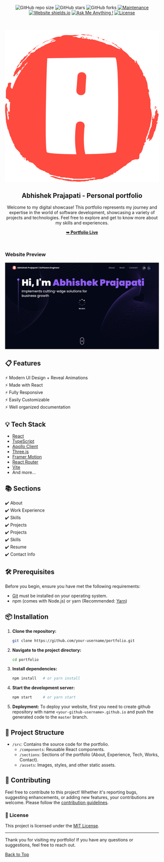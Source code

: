 <div align="center">
  
  ![GitHub repo size](https://img.shields.io/github/repo-size/abhishekprajapati29/portfolio)
  ![GitHub stars](https://img.shields.io/github/stars/abhishekprajapati29/portfolio?style=social)
  ![GitHub forks](https://img.shields.io/github/forks/abhishekprajapati29/portfolio?style=social)
  [![Maintenance](https://img.shields.io/badge/maintained-yes-green.svg)](https://github.com/abhishekprajapati29/portfolio/commits/main)
  [![Website shields.io](https://img.shields.io/badge/website-up-yellow)](https://abhishekprajapati.onrender.com/)
  [![Ask Me Anything !](https://img.shields.io/badge/ask%20me-linkedin-1abc9c.svg)](https://www.linkedin.com/in/abhishekprajapati29/)
  [![License](http://img.shields.io/:license-mit-blue.svg?style=flat-square)](http://badges.mit-license.org)

  <br />
  <br />
  
  <img src="./public/logo.svg" />

  <h2 align="center">Abhishek Prajapati - Personal portfolio</h2>

Welcome to my digital showcase! This portfolio represents my journey and expertise in the world of software development, showcasing a variety of projects and technologies. Feel free to explore and get to know more about my skills and experiences.

<a href="https://abhishekprajapati.onrender.com"><strong>➥ Portfolio Live</strong></a>

</div>

<br />

### Website Preview
<img src="./public/abhishekprajapati.gif" width="900">

## 📋 Features
⚡️ Modern UI Design + Reveal Animations\
⚡️ Made with React\
⚡️ Fully Responsive\
⚡️ Easily Customizable\
⚡️ Well organized documentation

## 💡 Tech Stack
- [React](https://reactjs.org/)
- [TypeScript](https://www.typescriptlang.org/)
- [Apollo Client](https://www.apollographql.com/docs/react/)
- [Three.js](https://threejs.org/)
- [Framer Motion](https://www.framer.com/motion/)
- [React Router](https://reactrouter.com/)
- [Vite](https://vitejs.dev/)
- And more...

## 📚 Sections 
✔️ About\
✔️ Work Experience\
✔️ Skills \
✔️ Projects \
✔️ Projects \
✔️ Skills \
✔️ Resume\
✔️ Contact Info


## 🛠️ Prerequisites
Before you begin, ensure you have met the following requirements:

- [Git](https://git-scm.com/downloads "Download Git") must be installed on your operating system.
- npm (comes with Node.js) or yarn (Recommended: [Yarn](https://yarnpkg.com/))


## 📦 Installation
1. **Clone the repository:**

   ```bash
   git clone https://github.com/your-username/portfolio.git
   ```
   
2. **Navigate to the project directory:**

   ```bash
   cd portfolio
   ```
   
3. **Install dependencies:**

   ```bash
   npm install   # or yarn install
   ```
   
4. **Start the development server:**

   ```bash
   npm start     # or yarn start
   ```
   
4. **Deployment:**
   To deploy your website, first you need to create github repository with name `<your-github-username>.github.io` and push the generated code to the `master` branch.


## 📂 Project Structure
- `/src`: Contains the source code for the portfolio.
  - `/components`: Reusable React components.
  - `/sections`: Sections of the portfolio (About, Experience, Tech, Works, Contact).
  - `/assets`: Images, styles, and other static assets.

## 🤝 Contributing

Feel free to contribute to this project! Whether it's reporting bugs, suggesting enhancements, or adding new features, your contributions are welcome. Please follow the [contribution guidelines](CONTRIBUTING.md).

### 📝 License

This project is licensed under the [MIT License](LICENSE).

---

Thank you for visiting my portfolio! If you have any questions or suggestions, feel free to reach out.

[Back to Top](#abhishek-prajapatis-portfolio)
